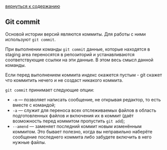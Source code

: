 [вернуться к содержанию](/readme.md)

## Git commit

Основой истории версий являются коммиты. Для работы с ними используют `git commit`. 

При выполнении команды `git commit` данные, которые находятся в staging area переносятся в репозиторий и устанавливаются соответствующие ссылки на эти данные. В этом весь смысл данной команды.

Если перед выполнением коммита индекс окажется пустым - git скажет что коммитить нечего и не создаст никакого коммита. 

`git commit` принимает следующие опции: 
* `-m` — позволяет написать сообщение, не открывая редактор, то есть вместе с командой; 
* `-a` — служит для переноса всех отслеживаемых файлов в область подготовленных файлов и включения их в коммит (даёт возможность перед коммитом пропустить `git add`); 
* `--amend` — заменяет последний коммит новым изменённым коммитом. Это бывает полезно, когда вы неправильно наберёте сообщение последнего коммита либо забудете включить в него нужные файлы.
